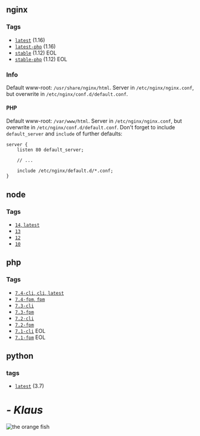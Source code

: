 ## nginx
### Tags
* [`latest`](amzn-nginx/latest/Dockerfile) (1.16)
* [`latest-php`](amzn-nginx/latest-php/Dockerfile) (1.16)
* [`stable`](amzn-nginx/stable/Dockerfile) (1.12) EOL
* [`stable-php`](amzn-nginx/stable-php/Dockerfile) (1.12) EOL
### Info
Default www-root: `/usr/share/nginx/html`.
Server in `/etc/nginx/nginx.conf`, but overwrite in `/etc/nginx/conf.d/default.conf`.
#### PHP
Default www-root: `/var/www/html`.
Server in `/etc/nginx/nginx.conf`, but overwrite in `/etc/nginx/conf.d/default.conf`.
Don't forget to include `default_server` and `include` of further defaults:
```
server {
    listen 80 default_server;

    // ...

    include /etc/nginx/default.d/*.conf;
}
```

## node
### Tags
* [`14`, `latest`](amzn-node/14/Dockerfile)
* [`13`](amzn-node/13/Dockerfile)
* [`12`](amzn-node/12/Dockerfile)
* [`10`](amzn-node/10/Dockerfile)

## php
### Tags
* [`7.4-cli`, `cli`, `latest`](amzn-php/7.3/cli/Dockerfile)
* [`7.4-fpm`, `fpm`](amzn-php/7.3/fpm/Dockerfile)
* [`7.3-cli`](amzn-php/7.3/cli/Dockerfile)
* [`7.3-fpm`](amzn-php/7.3/fpm/Dockerfile)
* [`7.2-cli`](amzn-php/7.2/cli/Dockerfile)
* [`7.2-fpm`](amzn-php/7.2/fpm/Dockerfile)
* [`7.1-cli`](amzn-php/7.1/cli/Dockerfile) EOL
* [`7.1-fpm`](amzn-php/7.1/fpm/Dockerfile) EOL

## python
### tags
* [`latest`](amzn-python/Dockerfile) (3.7)


# *- Klaus*
![the orange fish](https://upload.wikimedia.org/wikipedia/en/2/24/An_image_of_Klaus_Heissler_in_a_water_bowl.png)
